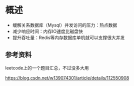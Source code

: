 # 概述

- 缓解关系数据库（Mysql）并发访问的压力：热点数据
- 减少响应时间：内存IO速度比磁盘快
- 提升吞吐量：Redis等内存数据库单机就可以支撑很大并发

## 参考资料

leetcode上的一个题目汇总，不过没多大用

https://blog.csdn.net/w139074301/article/details/112550908